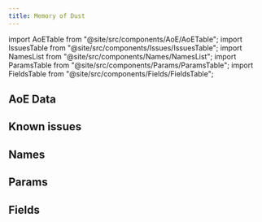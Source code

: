 ```yaml
---
title: Memory of Dust
---
```


import AoETable from "@site/src/components/AoE/AoETable";
import IssuesTable from "@site/src/components/Issues/IssuesTable";
import NamesList from "@site/src/components/Names/NamesList";
import ParamsTable from "@site/src/components/Params/ParamsTable";
import FieldsTable from "@site/src/components/Fields/FieldsTable";

## AoE Data

<AoETable item_key="memoryofdust" data_src="weapon" />

## Known issues

<IssuesTable item_key="memoryofdust" data_src="weapon" />

## Names

<NamesList item_key="memoryofdust" data_src="weapon" />

## Params

<ParamsTable item_key="memoryofdust" data_src="weapon" />

## Fields

<FieldsTable item_key="memoryofdust" data_src="weapon" />
